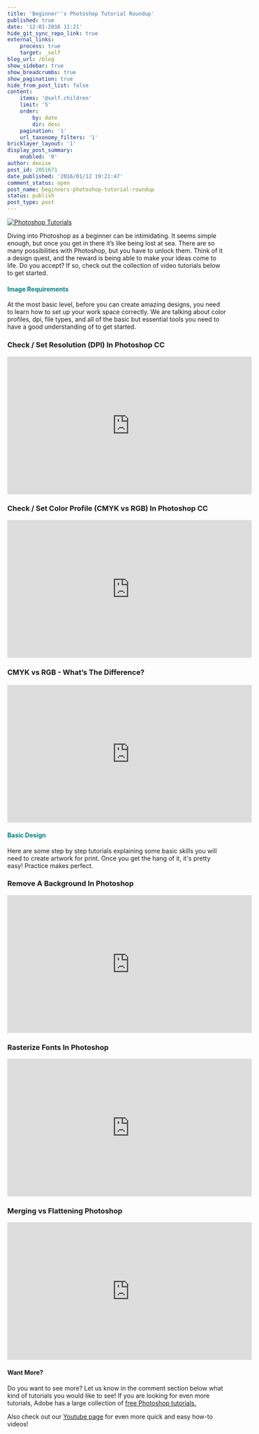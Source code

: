 ```yaml
---
title: 'Beginner''s Photoshop Tutorial Roundup'
published: true
date: '12-01-2016 11:21'
hide_git_sync_repo_link: true
external_links:
    process: true
    target: _self
blog_url: /blog
show_sidebar: true
show_breadcrumbs: true
show_pagination: true
hide_from_post_list: false
content:
    items: '@self.children'
    limit: '5'
    order:
        by: date
        dir: desc
    pagination: '1'
    url_taxonomy_filters: '1'
bricklayer_layout: '1'
display_post_summary:
    enabled: '0'
author: denise
post_id: 2051671
date_published: '2016/01/12 19:21:47'
comment_status: open
post_name: beginners-photoshop-tutorial-roundup
status: publish
post_type: post
---
```


[![Photoshop Tutorials](https://printaura.com/wp-content/uploads/2016/01/PS-tutorial-Round-up-banner.jpg)](https://blog.printaura.com/blog/art-resources/beginners-photoshop-tutorial-roundup)

Diving into Photoshop as a beginner can be intimidating. It seems simple enough, but once you get in there it’s like being lost at sea. There are so many possibilities with Photoshop, but you have to unlock them. Think of it a design quest, and the reward is being able to make your ideas come to life. Do you accept? If so, check out the collection of video tutorials below to get started.
<h4><span style="color: #008080;">Image Requirements</span></h4>
At the most basic level, before you can create amazing designs, you need to learn how to set up your work space correctly. We are talking about color profiles, dpi, file types, and all of the basic but essential tools you need to have a good understanding of to get started.
<h3>Check / Set Resolution (DPI) In Photoshop CC</h3>
<iframe src="https://www.youtube.com/embed/agDvI87KTJQ" width="560" height="315" frameborder="0" allowfullscreen="allowfullscreen"></iframe>
<h3>Check / Set Color Profile (CMYK vs RGB) In Photoshop CC</h3>
<iframe src="https://www.youtube.com/embed/UUEMU4wFOfY" width="560" height="315" frameborder="0" allowfullscreen="allowfullscreen"></iframe>
<h3>CMYK vs RGB - What’s The Difference?</h3>
<h4><iframe src="https://www.youtube.com/embed/qyOkoVUPB9g" width="560" height="315" frameborder="0" allowfullscreen="allowfullscreen"></iframe></h4>
<h4><span style="color: #008080;">Basic Design</span></h4>
Here are some step by step tutorials explaining some basic skills you will need to create artwork for print. Once you get the hang of it, it's pretty easy! Practice makes perfect.
<h3>Remove A Background In Photoshop</h3>
<iframe src="https://www.youtube.com/embed/AHrpf0TL4xc" width="560" height="315" frameborder="0" allowfullscreen="allowfullscreen"></iframe>
<h3>Rasterize Fonts In Photoshop</h3>
<iframe src="https://www.youtube.com/embed/D-CgfpdFLc8" width="560" height="315" frameborder="0" allowfullscreen="allowfullscreen"></iframe>
<h3>Merging vs Flattening Photoshop</h3>
<iframe src="https://www.youtube.com/embed/yVlOL8fKvk0" width="560" height="315" frameborder="0" allowfullscreen="allowfullscreen"></iframe>
<h4>Want More?</h4>
Do you want to see more? Let us know in the comment section below what kind of tutorials you would like to see! If you are looking for even more tutorials, Adobe has a large collection of <a href="https://helpx.adobe.com/photoshop/tutorials.html" target="_blank">free Photoshop tutorials.</a>

Also check out our <a href="https://www.youtube.com/user/printaura" target="_blank">Youtube page</a> for even more quick and easy how-to videos!